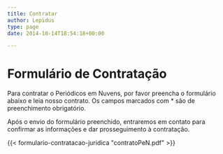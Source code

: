 ```yaml
---
title: Contratar
author: Lepidus
type: page
date: 2014-10-14T18:54:18+00:00

---
```

# Formulário de Contratação

Para contratar o Periódicos em Nuvens, por favor preencha o formulário abaixo e leia nosso contrato. Os campos marcados com * são de preenchimento obrigatório.  


Após o envio do formulário preenchido, entraremos em contato para confirmar as informações e dar prosseguimento à contratação.

{{< formulario-contratacao-juridica "contratoPeN.pdf" >}}